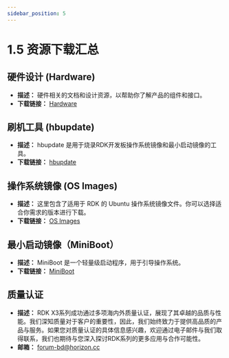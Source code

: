 ```yaml
---
sidebar_position: 5
---
```


# 1.5 资源下载汇总

## 硬件设计 (Hardware)

- **描述：** 硬件相关的文档和设计资源，以帮助你了解产品的组件和接口。
- **下载链接：** [Hardware](http://sunrise.horizon.cc/downloads/hardware)

## 刷机工具 (hbupdate)

- **描述：** hbupdate 是用于烧录RDK开发板操作系统镜像和最小启动镜像的工具。
- **下载链接：** [hbupdate](http://sunrise.horizon.cc/downloads/hbupdate)

## 操作系统镜像 (OS Images)

- **描述：** 这里包含了适用于 RDK 的 Ubuntu 操作系统镜像文件。你可以选择适合你需求的版本进行下载。
- **下载链接：** [OS Images](http://sunrise.horizon.cc/downloads/os_images)

## 最小启动镜像（MiniBoot）

- **描述：** MiniBoot 是一个轻量级启动程序，用于引导操作系统。
- **下载链接：** [MiniBoot](http://sunrise.horizon.cc/downloads/miniboot)


## 质量认证

- **描述：** RDK X3系列成功通过多项海内外质量认证，展现了其卓越的品质与性能。我们深知质量对于客户的重要性，因此，我们始终致力于提供高品质的产品与服务。如果您对质量认证的具体信息感兴趣，欢迎通过电子邮件与我们取得联系，我们也期待与您深入探讨RDK系列的更多应用与合作可能性。
- **邮箱：** forum-bd@horizon.cc